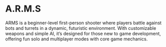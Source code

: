 # A.R.M.S
ARMS is a beginner-level first-person shooter where players battle against bots and turrets in a dynamic, futuristic environment. With customizable weapons and simple AI, it’s designed for those new to game development, offering fun solo and multiplayer modes with core game mechanics.
